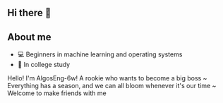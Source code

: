 ## Hi there 👋

<!--
**AlgosEng-6w/AlgosEng-6w** is a ✨ _special_ ✨ repository because its `README.md` (this file) appears on your GitHub profile.

Here are some ideas to get you started:

- 🔭 I’m currently working on ...
- 🌱 I’m currently learning ...
- 👯 I’m looking to collaborate on ...
- 🤔 I’m looking for help with ...
- 💬 Ask me about ...
- 📫 How to reach me: ...
- 😄 Pronouns: ...
- ⚡ Fun fact: ...
-->


## About me
- 💻 Beginners in machine learning and operating systems
- 🏫 In college study

Hello! I'm AlgosEng-6w! A rookie who wants to become a big boss ~  
Everything has a season, and we can all bloom whenever it's our time ~
Welcome to make friends with me
